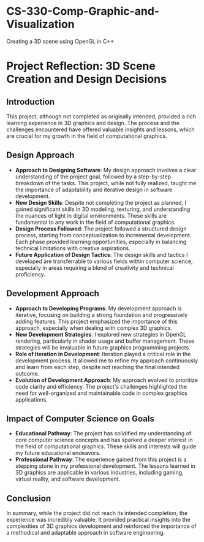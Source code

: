# CS-330-Comp-Graphic-and-Visualization
Creating a 3D scene using OpenGL in C++
# Project Reflection: 3D Scene Creation and Design Decisions

## Introduction
This project, although not completed as originally intended, provided a rich learning experience in 3D graphics and design. The process and the challenges encountered have offered valuable insights and lessons, which are crucial for my growth in the field of computational graphics.

## Design Approach
- **Approach to Designing Software**: My design approach involves a clear understanding of the project goal, followed by a step-by-step breakdown of the tasks. This project, while not fully realized, taught me the importance of adaptability and iterative design in software development.
- **New Design Skills**: Despite not completing the project as planned, I gained significant skills in 3D modeling, texturing, and understanding the nuances of light in digital environments. These skills are fundamental to any work in the field of computational graphics.
- **Design Process Followed**: The project followed a structured design process, starting from conceptualization to incremental development. Each phase provided learning opportunities, especially in balancing technical limitations with creative aspirations.
- **Future Application of Design Tactics**: The design skills and tactics I developed are transferrable to various fields within computer science, especially in areas requiring a blend of creativity and technical proficiency.

## Development Approach
- **Approach to Developing Programs**: My development approach is iterative, focusing on building a strong foundation and progressively adding features. This project emphasized the importance of this approach, especially when dealing with complex 3D graphics.
- **New Development Strategies**: I explored new strategies in OpenGL rendering, particularly in shader usage and buffer management. These strategies will be invaluable in future graphics programming projects.
- **Role of Iteration in Development**: Iteration played a critical role in the development process. It allowed me to refine my approach continuously and learn from each step, despite not reaching the final intended outcome.
- **Evolution of Development Approach**: My approach evolved to prioritize code clarity and efficiency. The project's challenges highlighted the need for well-organized and maintainable code in complex graphics applications.

## Impact of Computer Science on Goals
- **Educational Pathway**: The project has solidified my understanding of core computer science concepts and has sparked a deeper interest in the field of computational graphics. These skills and interests will guide my future educational endeavors.
- **Professional Pathway**: The experience gained from this project is a stepping stone in my professional development. The lessons learned in 3D graphics are applicable in various industries, including gaming, virtual reality, and software development.

## Conclusion
In summary, while the project did not reach its intended completion, the experience was incredibly valuable. It provided practical insights into the complexities of 3D graphics development and reinforced the importance of a methodical and adaptable approach in software engineering.
